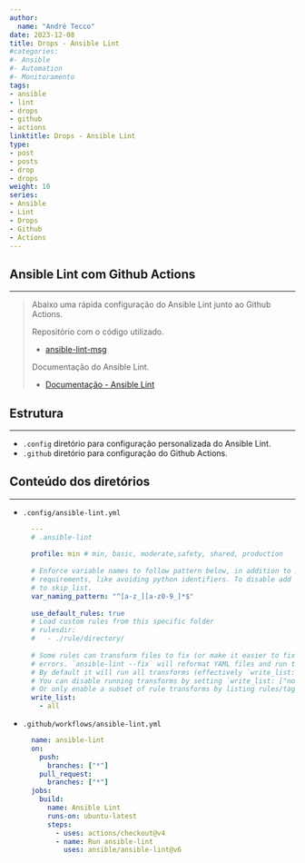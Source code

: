 ```yaml
---
author:
  name: "André Tecco"
date: 2023-12-08
title: Drops - Ansible Lint
#categories:
#- Ansible
#- Automation
#- Monitoramento
tags:
- ansible
- lint
- drops
- github
- actions
linktitle: Drops - Ansible Lint
type:
- post
- posts
- drop
- drops
weight: 10
series:
- Ansible
- Lint
- Drops
- Github
- Actions
---
```


## Ansible Lint com Github Actions
------------------------------------
> Abaixo uma rápida configuração do Ansible Lint junto ao Github Actions.
> 
> Repositório com o código utilizado. 
>   - [ansible-lint-msg](https://github.com/andretecco/ansible-lint-msg)
>
> Documentação do Ansible Lint.
>   - [Documentação - Ansible Lint](https://ansible.readthedocs.io/projects/lint/)

## Estrutura
------------
  - `.config` diretório para configuração personalizada do Ansible Lint.
  - `.github` diretório para configuração do Github Actions.

## Conteúdo dos diretórios
--------------------------
  - `.config/ansible-lint.yml`
    ```yaml
      ---
      # .ansible-lint
      
      profile: min # min, basic, moderate,safety, shared, production
      
      # Enforce variable names to follow pattern below, in addition to Ansible own
      # requirements, like avoiding python identifiers. To disable add `var-naming`
      # to skip_list.
      var_naming_pattern: "^[a-z_][a-z0-9_]*$"
      
      use_default_rules: true
      # Load custom rules from this specific folder
      # rulesdir:
      #   - ./rule/directory/
      
      # Some rules can transform files to fix (or make it easier to fix) identified
      # errors. `ansible-lint --fix` will reformat YAML files and run these transforms.
      # By default it will run all transforms (effectively `write_list: ["all"]`).
      # You can disable running transforms by setting `write_list: ["none"]`.
      # Or only enable a subset of rule transforms by listing rules/tags here.
      write_list:
        - all
    ```

  - `.github/workflows/ansible-lint.yml`
    ```yaml
      name: ansible-lint
      on:
        push:
          branches: ["*"]
        pull_request:
          branches: ["*"]
      jobs:
        build:
          name: Ansible Lint
          runs-on: ubuntu-latest
          steps:
            - uses: actions/checkout@v4
            - name: Run ansible-lint
              uses: ansible/ansible-lint@v6
    ```